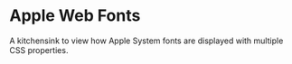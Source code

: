 # Apple Web Fonts
A kitchensink to view how Apple System fonts are displayed with multiple CSS properties.
